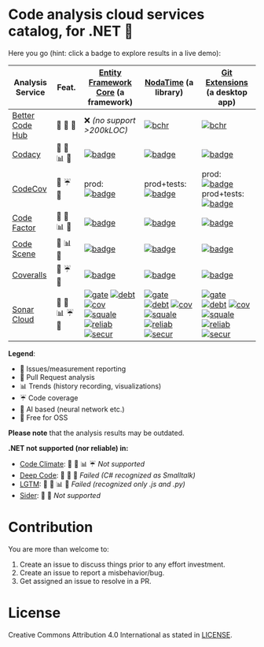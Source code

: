 # Code analysis cloud services catalog, for .NET :hammer: 

Here you go (hint: click a badge to explore results in a live demo):

| Analysis Service      | Feat. |[Entity Framework Core][ef] (a framework)|[NodaTime][noda] (a library)|[Git Extensions][gitext] (a desktop app)|
|-----------------------|-------|-----------------------------------------|----------------------------|----------------------------------------|
| [Better Code Hub][bch]| :traffic_light: :speech_balloon: :gift:| :x: *(no support >200kLOC)* | [![bchr][bch-noda-badge]][bch-noda] | [![bchr][bch-gitext-badge]][bch-gitext] |
| [Codacy][codacy]      | :traffic_light: :speech_balloon: :bar_chart: :gift: | [![badge][codacy-ef-badge]][codacy-ef] | [![badge][codacy-noda-badge]][codacy-noda] | [![badge][codacy-gitext-badge]][codacy-gitext] |
| [CodeCov][ccov]       | :speech_balloon: :umbrella: :gift: | prod: [![badge][ccov-ef-badge]][ccov-ef] | prod+tests: [![badge][ccov-noda-badge]][ccov-noda] | prod: [![badge][ccov-gitext-badge-prod]][ccov-gitext]<br/>prod+tests: [![badge][ccov-gitext-badge-prod-test]][ccov-gitext] |
| [Code Factor][cfact]  | :traffic_light: :speech_balloon: :bar_chart: :gift: | [![badge][cfact-ef-badge]][cfact-ef] | [![badge][cfact-noda-badge]][cfact-noda] | [![badge][cfact-gitext-badge]][cfact-gitext] |
| [Code Scene][scene]   | :traffic_light: :bar_chart: :gift: | [![badge][scene-ef-badge]][scene-ef] | [![badge][scene-noda-badge]][scene-noda] | [![badge][scene-gitext-badge]][scene-gitext] |
| [Coveralls][covall]   | :speech_balloon: :umbrella: :gift: | [![badge][covall-ef-badge]][covall-ef] | [![badge][covall-noda-badge]][covall-noda] | [![badge][covall-gitext-badge]][covall-gitext] |
| [Sonar Cloud][sonar]  | :traffic_light: :speech_balloon: :bar_chart: :umbrella: :gift: | [![gate][sonar-ef-gate]][sonar-ef] [![debt][sonar-ef-debt]][sonar-ef] [![cov][sonar-ef-cov]][sonar-ef] [![squale][sonar-ef-squale]][sonar-ef] [![reliab][sonar-ef-reliab]][sonar-ef] [![secur][sonar-ef-secur]][sonar-ef] | [![gate][sonar-noda-gate]][sonar-noda] [![debt][sonar-noda-debt]][sonar-noda] [![cov][sonar-noda-cov]][sonar-noda] [![squale][sonar-noda-squale]][sonar-noda] [![reliab][sonar-noda-reliab]][sonar-noda] [![secur][sonar-noda-secur]][sonar-noda] | [![gate][sonar-gitext-gate]][sonar-gitext] [![debt][sonar-gitext-debt]][sonar-gitext] [![cov][sonar-gitext-cov]][sonar-gitext] [![squale][sonar-gitext-squale]][sonar-gitext] [![reliab][sonar-gitext-reliab]][sonar-gitext] [![secur][sonar-gitext-secur]][sonar-gitext] |

**Legend**:

- :traffic_light: Issues/measurement reporting
- :speech_balloon: Pull Request analysis
- :bar_chart: Trends (history recording, visualizations)
- :umbrella: Code coverage
- :milky_way: AI based (neural network etc.)
- :gift: Free for OSS

**Please note** that the analysis results may be outdated.

**.NET not supported (nor reliable) in:**

* [Code Climate][clima]: :traffic_light: :speech_balloon: :bar_chart: :umbrella: *Not supported*
* [Deep Code][deepc]: :traffic_light: :milky_way: :gift: *Failed (C# recognized as Smalltalk)*
* [LGTM][lgtm]: :traffic_light: :speech_balloon: :bar_chart: :gift: *Failed (recognized only .js and .py)*
* [Sider][sider]: :traffic_light: :speech_balloon: *Not supported*

# Contribution

You are more than welcome to: 

1. Create an issue to discuss things prior to any effort investment.
2. Create an issue to report a misbehavior/bug.
3. Get assigned an issue to resolve in a PR.

# License

Creative Commons Attribution 4.0 International as stated in [LICENSE](./LICENSE).



[bch]: https://bettercodehub.com "Better Code Hub"
[codacy]: https://codacy.com "Codacy"
[ccov]: https://codecov.io/ "Codecov"
[cfact]: https://www.codefactor.io "CodeFactor"
[clima]: https://codeclimate.com/ "Code Climate"
[covall]: https://coveralls.io/ "Coveralls"
[deepc]: https://www.deepcode.ai/ "Deep Code"
[lgtm]: https://lgtm.com/ "LGTM"
[scene]: https://codescene.io/ "Code Scene"
[sider]: https://sider.review/  "Sider"
[sonar]: https://sonarcloud.io/ "SonarCloud"

[ef]: https://github.com/aspnet/AspNetCore "A lightweight and extensible version of the popular data access technology."
[noda]: https://github.com/nodatime/nodatime "A better date and time API for .NET"
[gitext]: https://github.com/gitextensions/gitextensions "A standalone UI tool for managing git repositories"

[bch-gitext]: /img/bch-gitext.png
[bch-gitext-badge]: https://bettercodehub.com/edge/badge/wachulski/gitextensions?branch=master
[bch-noda]: /img/bch-noda.png
[bch-noda-badge]: https://bettercodehub.com/edge/badge/codeconditioner/nodatime?branch=master
[ccov-ef]: https://codecov.io/gh/codeconditioner/EntityFrameworkCore/branch/CodeCov
[ccov-ef-badge]: https://codecov.io/gh/codeconditioner/EntityFrameworkCore/branch/CodeCov/graph/badge.svg
[ccov-noda]: https://codecov.io/gh/nodatime/nodatime
[ccov-noda-badge]: https://codecov.io/gh/nodatime/nodatime/branch/master/graph/badge.svg
[ccov-gitext]: https://codecov.io/gh/gitextensions/gitextensions
[ccov-gitext-badge-prod]: https://codecov.io/gh/gitextensions/gitextensions/branch/master/graph/badge.svg?flag=production
[ccov-gitext-badge-prod-test]: https://codecov.io/gh/gitextensions/gitextensions/branch/master/graph/badge.svg
[codacy-ef]: https://www.codacy.com/app/code-conditioner/EntityFrameworkCore
[codacy-ef-badge]: https://api.codacy.com/project/badge/Grade/6bafdf803f12431a9721cc3224c02229
[codacy-noda]: https://www.codacy.com/app/code-conditioner/nodatime
[codacy-noda-badge]: https://api.codacy.com/project/badge/Grade/ef3644505f7d48629739750edf1de6ff
[codacy-gitext]: https://www.codacy.com/app/wachulski/gitextensions?utm_source=github.com&amp;utm_medium=referral&amp;utm_content=wachulski/gitextensions&amp;utm_campaign=Badge_Grade
[codacy-gitext-badge]: https://api.codacy.com/project/badge/Grade/c7e4d208980d4a14b5eb23b76f2d5a01
[covall-ef]: https://coveralls.io/github/codeconditioner/EntityFrameworkCore
[covall-ef-badge]: https://coveralls.io/repos/github/codeconditioner/EntityFrameworkCore/badge.svg
[covall-noda]: https://coveralls.io/repos/github/codeconditioner/nodatime
[covall-noda-badge]: https://coveralls.io/repos/github/codeconditioner/nodatime/badge.svg
[covall-gitext]: https://coveralls.io/repos/github/codeconditioner/gitextensions
[covall-gitext-badge]: https://coveralls.io/repos/github/codeconditioner/gitextensions/badge.svg?branch=coveralls
[cfact-ef]: https://www.codefactor.io/repository/github/codeconditioner/entityframeworkcore/
[cfact-ef-badge]: https://www.codefactor.io/repository/github/codeconditioner/entityframeworkcore/badge
[cfact-noda]: https://www.codefactor.io/repository/github/codeconditioner/nodatime/
[cfact-noda-badge]: https://www.codefactor.io/repository/github/codeconditioner/nodatime/badge
[cfact-gitext]: https://www.codefactor.io/repository/github/wachulski/gitextensions/
[cfact-gitext-badge]: https://www.codefactor.io/repository/github/wachulski/gitextensions/badge
[scene-ef]: https://codescene.io/projects/4454/jobs/latest-successful/results
[scene-ef-badge]: https://codescene.io/projects/4454/status.svg
[scene-noda]: https://codescene.io/projects/4202/jobs/latest-successful/results
[scene-noda-badge]: https://codescene.io/projects/4202/status.svg
[scene-gitext]: https://codescene.io/projects/4180/jobs/latest-successful/results
[scene-gitext-badge]: https://codescene.io/projects/4180/status.svg
[sonar-ef]: https://sonarcloud.io/dashboard?id=EntityFrameworkCore
[sonar-ef-gate]: https://sonarcloud.io/api/project_badges/measure?project=EntityFrameworkCore&metric=alert_status
[sonar-ef-debt]: https://sonarcloud.io/api/project_badges/measure?project=EntityFrameworkCore&metric=sqale_index
[sonar-ef-cov]: https://sonarcloud.io/api/project_badges/measure?project=EntityFrameworkCore&metric=coverage
[sonar-ef-squale]: https://sonarcloud.io/api/project_badges/measure?project=EntityFrameworkCore&metric=sqale_rating
[sonar-ef-reliab]: https://sonarcloud.io/api/project_badges/measure?project=EntityFrameworkCore&metric=reliability_rating
[sonar-ef-secur]: https://sonarcloud.io/api/project_badges/measure?project=EntityFrameworkCore&metric=security_rating
[sonar-noda]: https://sonarcloud.io/dashboard?id=nodatime
[sonar-noda-gate]: https://sonarcloud.io/api/project_badges/measure?project=nodatime&metric=alert_status
[sonar-noda-debt]: https://sonarcloud.io/api/project_badges/measure?project=nodatime&metric=sqale_index
[sonar-noda-cov]: https://sonarcloud.io/api/project_badges/measure?project=nodatime&metric=coverage
[sonar-noda-squale]: https://sonarcloud.io/api/project_badges/measure?project=nodatime&metric=sqale_rating
[sonar-noda-reliab]: https://sonarcloud.io/api/project_badges/measure?project=nodatime&metric=reliability_rating
[sonar-noda-secur]: https://sonarcloud.io/api/project_badges/measure?project=nodatime&metric=security_rating
[sonar-gitext]: https://sonarcloud.io/dashboard?id=GitExtensions
[sonar-gitext-gate]: https://sonarcloud.io/api/project_badges/measure?project=GitExtensions&metric=alert_status
[sonar-gitext-debt]: https://sonarcloud.io/api/project_badges/measure?project=GitExtensions&metric=sqale_index
[sonar-gitext-cov]: https://sonarcloud.io/api/project_badges/measure?project=GitExtensions&metric=coverage
[sonar-gitext-squale]: https://sonarcloud.io/api/project_badges/measure?project=GitExtensions&metric=sqale_rating
[sonar-gitext-reliab]: https://sonarcloud.io/api/project_badges/measure?project=GitExtensions&metric=reliability_rating
[sonar-gitext-secur]: https://sonarcloud.io/api/project_badges/measure?project=GitExtensions&metric=security_rating